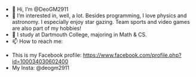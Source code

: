 - 👋 Hi, I’m @DeoGM2911
- 👀 I’m interested in, well, a lot. Besides programming, I love physics and astronomy. I especially enjoy star gazing. Team sports and video games are also part of my hobbies!
- 🌱 I study at Dartmouth College, majoring in Math & CS.
- 📫 How to reach me: 
+ This is my Facebook profile: https://www.facebook.com/profile.php?id=100034030602400
+ My Insta: @deogm2911

<!---
DeoGM2911/DeoGM2911 is a ✨ special ✨ repository because its `README.md` (this file) appears on your GitHub profile.
You can click the Preview link to take a look at your changes.
--->
